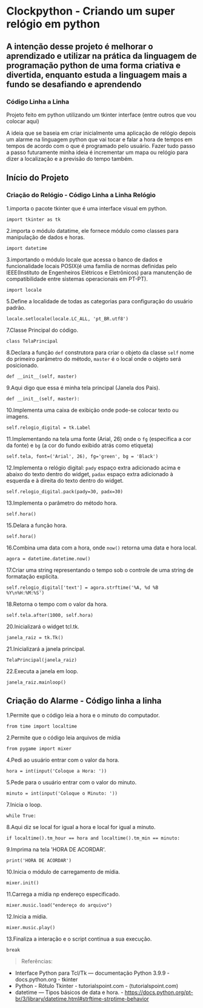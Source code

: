 # Clockpython - Criando um super relógio em python

## A intenção desse projeto é melhorar o aprendizado e utilizar na prática da linguagem de programação python de uma forma criativa e divertida, enquanto estuda a linguagem mais a fundo se desafiando e aprendendo

### Código Linha a Linha

Projeto feito em python utilizando um tkinter interface (entre outros que vou colocar aqui)

A ideia que se baseia em criar inicialmente uma aplicação de relógio depois um alarme na linguagem python que vai tocar e falar a hora de tempos em tempos de acordo com o que é programado pelo usuário. Fazer tudo passo a passo futuramente minha ideia é incrementar um mapa ou relógio para dizer a localização e a previsão do tempo também.

## Início do Projeto

### Criação do Relógio - Código Linha a Linha Relógio

1.importa o pacote tkinter que é uma interface visual em python.

`import tkinter as tk`

2.importa o módulo datatime, ele fornece módulo como classes para manipulação de dados e horas.

`import datetime`

3.importando o módulo locale que acessa o banco de dados e funcionalidade locais POSIX(é uma família de normas definidas pelo IEEE(Instituto de Engenheiros Elétricos e Eletrônicos) para manutenção de compatibilidade entre sistemas operacionais em PT-PT).

`import locale`

5.Define a localidade de todas as categorias para configuração do usuário padrão.

`locale.setlocale(locale.LC_ALL, 'pt_BR.utf8')`

7.Classe Principal do código.

`class TelaPrincipal`

8.Declara a função `def` construtora para criar o objeto da classe `self` nome do primeiro parâmetro do método, `master` é o local onde o objeto será posicionado.

`def __init__(self, master)`

9.Aqui digo que essa é minha tela principal (Janela dos Pais).

`def __init__(self, master):`

10.Implementa uma caixa de exibição onde pode-se colocar texto ou imagens.

`self.relogio_digital = tk.Label`

11.Implementando na tela uma fonte (Arial, 26) onde o `fg` (especifica a cor da fonte) e `bg` (a cor do fundo exibido atrás como etiqueta)

`self.tela, font=('Arial', 26), fg='green', bg = 'Black')`

12.Implementa o relógio digital: `pady` espaço extra adicionado acima e abaixo do texto dentro do widget, `padax` espaço extra adicionado à esquerda e à direita do texto dentro do widget.

`self.relogio_digital.pack(pady=30, padx=30)`

13.Implementa o parâmetro do método hora.

`self.hora()`

15.Delara a função hora.

`self.hora()`

16.Combina uma data com a hora, onde `now()` retorna uma data e hora local.

`agora = datetime.datetime.now()`

17.Criar uma string representando o tempo sob o controle de uma string de formatação explícita.

`self.relogio_digital['text'] = agora.strftime('%A, %d %B %Y\n%H:%M:%S')`

18.Retorna o tempo com o valor da hora.

`self.tela.after(1000, self.hora)`

20.Inicializará o widget tcl.tk.

`janela_raiz = tk.Tk()`

21.Inicializará a janela principal.

`TelaPrincipal(janela_raiz)`

22.Executa a janela em loop.

`janela_raiz.mainloop()`

## Criação do Alarme - Código linha a linha

1.Permite que o código leia a hora e o minuto do computador.

`from time import localtime`

2.Permite que o código leia arquivos de mídia

`from pygame import mixer`

4.Pedi ao usuário entrar com o valor da hora.

`hora = int(input('Coloque a Hora: '))`

5.Pede para o usuário entrar com o valor do minuto.

`minuto = int(input('Coloque o Minuto: '))`

7.Inicia o loop.

`while True:`

8.Aqui diz se local for igual a hora e local for igual a minuto.

`if localtime().tm_hour == hora and localtime().tm_min == minuto:`

9.Imprima na tela 'HORA DE ACORDAR'.

`print('HORA DE ACORDAR')`

10.Inicia o módulo de carregamento de mídia.

`mixer.init()`

11.Carrega a mídia np endereço especificado.

`mixer.music.load("endereço do arquivo")`

12.Inicia a mídia.

`mixer.music.play()`

13.Finaliza a interação e o script continua a sua execução.

`break`

>Referências:

* Interface Python para Tcl/Tk — documentação Python 3.9.9 - docs.python.org - tkinter
* Python - Rótulo Tkinter - tutorialspoint.com - (tutorialspoint.com)
* datetime — Tipos básicos de data e hora. - <https://docs.python.org/pt-br/3/library/datetime.html#strftime-strptime-behavior>
